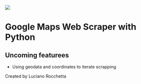 <img src="https://i.blogs.es/ef32be/google-maps-portada/500_333.webp"/>

<h1>Google Maps Web Scraper with Python</h1>

<h2>Uncoming featurees</h2>

- Using geodata and coordinates to iterate scrapping 

<p>Created by Luciano Rocchetta</p>
